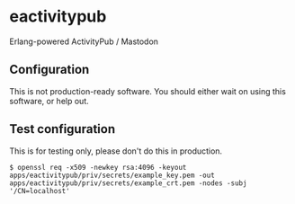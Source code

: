 # eactivitypub
Erlang-powered ActivityPub / Mastodon
## Configuration
This is not production-ready software. You should either wait on using this software, or help out.
## **Test** configuration
This is for testing only, please don't do this in production.
```shell
$ openssl req -x509 -newkey rsa:4096 -keyout apps/eactivitypub/priv/secrets/example_key.pem -out apps/eactivitypub/priv/secrets/example_crt.pem -nodes -subj '/CN=localhost'
```